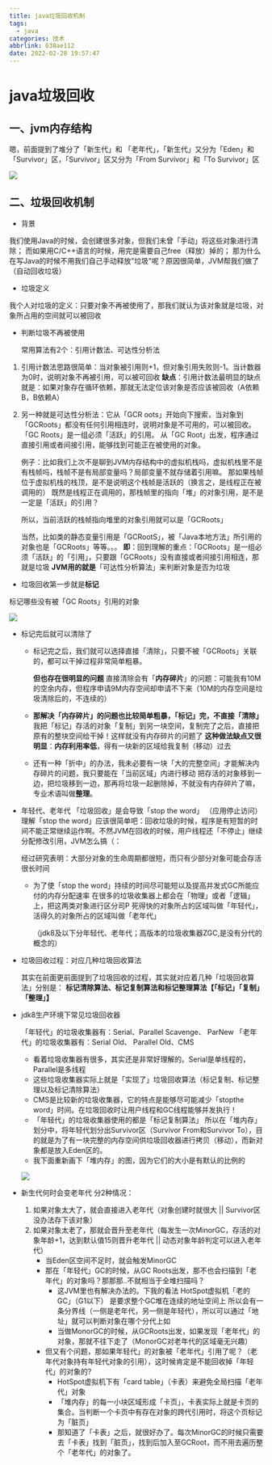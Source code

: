 ```yaml
---
title: java垃圾回收机制
tags:
  - java
categories: 技术
abbrlink: 638ae112
date: 2022-02-28 19:57:47
---
```

# java垃圾回收

## 一、jvm内存结构

嗯，前面提到了堆分了「新生代」和 「老年代」，「新生代」又分为「Eden」和「Survivor」区，「Survivor」区又分为「From Survivor」和「To Survivor」区

![](https://cdn.jsdelivr.net/gh/swimminghao/picture@main/img/TOrLy1_20210922150656.png)

## 二、垃圾回收机制

- 背景

我们使用Java的时候，会创建很多对象，但我们未曾「手动」将这些对象进行清除；
而如果用C/C++语言的时候，用完是需要自己free（释放）掉的；
那为什么在写Java的时候不用我们自己手动释放"垃圾"呢？原因很简单，JVM帮我们做了（自动回收垃圾）

- 垃圾定义

我个人对垃圾的定义：只要对象不再被使用了，那我们就认为该对象就是垃圾，对象所占用的空间就可以被回收

- 判断垃圾不再被使用

  常用算法有2个：引用计数法、可达性分析法

1. 引用计数法思路很简单：当对象被引用则+1，但对象引用失败则-1。当计数器为0时，说明对象不再被引用，可以被可回收
   **缺点**：引用计数法最明显的缺点就是：如果对象存在循环依赖，那就无法定位该对象是否应该被回收（A依赖B，B依赖A）

2. 另一种就是可达性分析法：它从「GCR oots」开始向下搜索，当对象到「GCRoots」都没有任何引用相连时，说明对象是不可用的，可以被回收。
   「GC Roots」是一组必须「活跃」的引用。
   从「GC Root」出发，程序通过直接引用或者间接引用，能够找到可能正在被使用的对象。

   例子：比如我们上次不是聊到JVM内存结构中的虚拟机栈吗，虚拟机栈里不是有栈帧吗，栈帧不是有局部变量吗？局部变量不就存储着引用嘛。
   那如果栈帧位于虚拟机栈的栈顶，是不是说明这个栈帧是活跃的（换言之，是线程正在被调用的）
   既然是线程正在调用的，那栈帧里的指向「堆」的对象引用，是不是一定是「活跃」的引用？

   所以，当前活跃的栈帧指向堆里的对象引用就可以是「GCRoots」

   当然，比如类的静态变量引用是「GCRootS」，被「Java本地方法」所引用的对象也是「GCRoots」等等。。。
   **即**：回到理解的重点：「GCRoots」是一组必须「活跃」的「引用」，只要跟「GCRoots」没有直接或者间接引用相连，那就是垃圾
   **JVM用的就是**「可达性分析算法」来判断对象是否为垃圾

- 垃圾回收第一步就是**标记**

标记哪些没有被「GC Roots」引用的对象

![](https://cdn.jsdelivr.net/gh/swimminghao/picture@main/img/wZPvLi_20210923092156.png)

- 标记完后就可以清除了
  - 标记完之后，我们就可以选择直接「清除」，只要不被「GCRoots」关联的，都可以干掉过程非常简单粗暴。

    **但也存在很明显的问题**
    直接清除会有「**内存碎片**」的问题：可能我有10M的空余内存，但程序申请9M内存空间却申请不下来（10M的内存空间是垃圾清除后的，不连续的）

  - **那解决「内存碎片」的问题也比较简单粗暴，「标记」完，不直接「清除」**
    我把「标记」存活的对象「复制」到另一块空间，复制完了之后，直接把原有的整块空间给干掉！这样就没有内存碎片的问题了
    **这种做法缺点又很明显**：**内存利用率低**，得有一块新的区域给我复制（移动）过去

  - 还有一种「折中」的办法，我未必要有一块「大的完整空间」才能解决内存碎片的问题，我只要能在「当前区域」内进行移动
    把存活的对象移到一边，把垃圾移到一边，那再将垃圾一起删除掉，不就没有内存碎片了嘛，专业术语叫做**整理**。

- 年轻代、老年代
  「垃圾回收」是会导致「stop the word」 （应用停止访问）
  理解「stop the word」应该很简单吧：回收垃圾的时候，程序是有短暂的时间不能正常继续运作啊。不然JVM在回收的时候，用户线程还「不停止」继续分配修改引用，JVM怎么搞（：

  经过研究表明：大部分对象的生命周期都很短，而只有少部分对象可能会存活很长时间

  - 为了使「stop the word」持续的时间尽可能短以及提高并发式GC所能应付的内存分配速率
    在很多的垃圾收集器上都会在「物理」或者「逻辑」上，把这两类对象进行区分司P
    死得快的对象所占的区域叫做「年轻代」，活得久的对象所占的区域叫做「老年代」

    （jdk8及以下分年轻代、老年代；高版本的垃圾收集器ZGC,是没有分代的概念的）

- 垃圾回收过程：对应几种垃圾回收算法

  其实在前面更前面提到了垃圾回收的过程，其实就对应着几种「垃圾回收算法」分别是：
  **标记清除算法、标记复制算法和标记整理算法【「标记」「复制」「整理」】**

- jdk8生产环境下常见垃圾回收器

  「年轻代」的垃圾收集器有：Serial、Parallel Scavenge、 ParNew
  「老年代」的垃圾收集器有：Serial Old、 Parallel Old、CMS

  - 看着垃圾收集器有很多，其实还是非常好理解的。Serial是单线程的，Parallel是多线程
  - 这些垃圾收集器实际上就是「实现了」垃圾回收算法（标记复制、标记整理以及标记清除算法）
  - CMS是比较新的垃圾收集器，它的特点是能够尽可能减少「stopthe word」时间。在垃圾回收时让用户线程和GC线程能够并发执行！
  - 「年轻代」的垃圾收集器使用的都是「标记复制算法」
    所以在「堆内存」划分中，将年轻代划分出Survivor区（Survivor From和Survivor To），目的就是为了有一块完整的内存空间供垃圾回收器进行拷贝（移动），而新对象都是放入Eden区的。
  - 我下面重新画下「堆内存」的图，因为它们的大小是有默认的比例的

  ![](https://cdn.jsdelivr.net/gh/swimminghao/picture@main/img/E2SJMc_20210923095854.png)

- 新生代何时会变老年代
  分2种情况：

  1. 如果对象太大了，就会直接进入老年代（对象创建时就很大 || Survivor区没办法存下该对象）
  2. 如果对象太老了，那就会晋升至老年代（每发生一次MinorGC，存活的对象年龄+1，达到默认值15则晋升老年代 || 动态对象年龄判定可以进入老年代）
     - 当Eden区空间不足时，就会触发MinorGC
     - 那在「年轻代」GC的时候，从GC Roots出发，那不也会扫描到「老年代」的对象吗？那那那..不就相当于全堆扫描吗？
       - 这JVM里也有解决办法的。下我的看法
         HotSpot虚拟机「老的GC」（G1以下） 是要求整个GC堆在连续的地址空间上
         所以会有一条分界线（一侧是老年代，另一侧是年轻代），所以可以通过「地址」就可以判断对象在哪个分代上如
       - 当做MonorGC的时候，从GCRoots出发，如果发现「老年代」的对象，那就不往下走了（MonorGC对老年代的区域毫无兴趣）
     - 但又有个问题，那如果年轻代」的对象被「老年代」引用了呢？（老年代对象持有年轻代对象的引用），这时候肯定是不能回收掉「年轻代」的对象的?
       - HotSpot虚拟机下有「card table」（卡表）来避免全局扫描「老年代」对象
       - 「堆内存」的每一小块区域形成「卡页」，卡表实际上就是卡页的集合。当判断一个卡页中有存在对象的跨代引用时，将这个页标记为「脏页」
       - 那知道了「卡表」之后，就很好办了。每次MinorGC的时候只需要去「卡表」找到「脏页」，找到后加入至GCRoot，而不用去遍历整个「老年代」的对象了。

  

